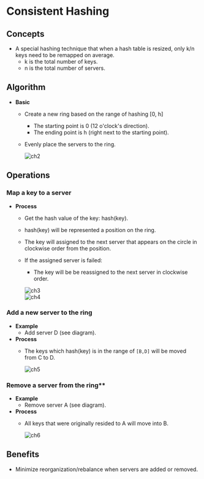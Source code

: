 # Consistent Hashing

## Concepts
- A special hashing technique that when a hash table is resized, only k/n keys need to be remapped on average.
   - k is the total number of keys.
   - n is the total number of servers.
   
## Algorithm
- **Basic**
   - Create a new ring based on the range of hashing [0, h]
      - The starting point is 0 (12 o'clock's direction).
      - The ending point is h (right next to the starting point).
   - Evenly place the servers to the ring.
     
     ![ch2](https://user-images.githubusercontent.com/8989447/117731167-ea655c00-b1aa-11eb-9d61-f101e951ab7b.png)

## Operations
### Map a key to a server
- **Process**
   - Get the hash value of the key: hash(key).
   - hash(key) will be represented a position on the ring.
   - The key will assigned to the next server that appears on the circle in clockwise order from the position. 
   - If the assigned server is failed:
      - The key will be be reassigned to the next server in clockwise order.

     ![ch3](https://user-images.githubusercontent.com/8989447/117731784-f1409e80-b1ab-11eb-8d64-ecd141276d57.png)  
     ![ch4](https://user-images.githubusercontent.com/8989447/117732075-70ce6d80-b1ac-11eb-9349-f148aed9872b.png)

### Add a new server to the ring
- **Example**
   - Add server D (see diagram).
- **Process**
   - The keys which hash(key) is in the range of `[B,D]` will be moved from C to D.

     ![ch5](https://user-images.githubusercontent.com/8989447/117736418-c3ac2300-b1b4-11eb-914d-fc7c3b5ddbc6.png)

### Remove a server from the ring**
- **Example**
   - Remove server A (see diagram).
- **Process**   
   - All keys that were originally resided to A will move into B.

     ![ch6](https://user-images.githubusercontent.com/8989447/117738189-ac6f3480-b1b8-11eb-95e0-71cd251a31c9.png)

## Benefits
- Minimize reorganization/rebalance when servers are added or removed.
